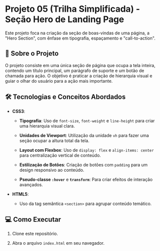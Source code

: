 # Projeto 05 (Trilha Simplificada) - Seção Hero de Landing Page

 

Este projeto foca na criação da seção de boas-vindas de uma página, a "Hero Section", com ênfase em tipografia, espaçamento e "call-to-action".

 

## 🚀 Sobre o Projeto

 

O projeto consiste em uma única seção de página que ocupa a tela inteira, contendo um título principal, um parágrafo de suporte e um botão de chamada para ação. O objetivo é praticar a criação de hierarquia visual e guiar o olhar do usuário para a ação mais importante.

 

## 🛠️ Tecnologias e Conceitos Abordados

 

- **CSS3**:

  - **Tipografia**: Uso de `font-size`, `font-weight` e `line-height` para criar uma hierarquia visual clara.

  - **Unidades de Viewport**: Utilização da unidade `vh` para fazer uma seção ocupar a altura total da tela.

  - **Layout com Flexbox**: Uso de `display: flex` e `align-items: center` para centralização vertical de conteúdo.

  - **Estilização de Botões**: Criação de botões com `padding` para um design responsivo ao conteúdo.

  - **Pseudo-classe `:hover`** e **`transform`**: Para criar efeitos de interação avançados.

- **HTML5**:

  - Uso da tag semântica `<section>` para agrupar conteúdo temático.

 

## 💻 Como Executar

 

1. Clone este repositório.

2. Abra o arquivo `index.html` em seu navegador.